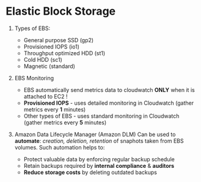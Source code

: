 # Elastic Block Storage

1. Types of EBS:
   * General purpose SSD (gp2)
   * Provisioned IOPS (io1)
   * Throughput optimized HDD (st1)
   * Cold HDD (sc1)
   * Magnetic (standard)

1. EBS Monitoring
   * EBS automatically send metrics data to cloudwatch __ONLY__ when it is attached to EC2 !
   * __Provisioned IOPS__ - uses detailed monitoring in Cloudwatch (gather metrics every __1__ minutes)
   * Other types of EBS - uses standard monitoring in Cloudwatch (gather metrics every __5__ minutes)

1. Amazon Data Lifecycle Manager (Amazon DLM)
Can be used to __automate__: _creation, deletion, retention_ of snaphots taken from EBS volumes. Such automation helps to:
   * Protect valuable data by enforcing regular backup schedule
   * Retain backups required by __internal compliance__ & __auditors__
   * __Reduce storage costs__ by deleting outdated backups 
